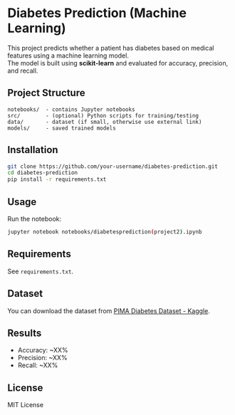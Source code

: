 # Diabetes Prediction (Machine Learning)

This project predicts whether a patient has diabetes based on medical features using a machine learning model.  
The model is built using **scikit-learn** and evaluated for accuracy, precision, and recall.

## Project Structure
```
notebooks/  - contains Jupyter notebooks  
src/        - (optional) Python scripts for training/testing  
data/       - dataset (if small, otherwise use external link)  
models/     - saved trained models  
```

## Installation
```bash
git clone https://github.com/your-username/diabetes-prediction.git
cd diabetes-prediction
pip install -r requirements.txt
```

## Usage
Run the notebook:
```bash
jupyter notebook notebooks/diabetesprediction(project2).ipynb
```

## Requirements
See `requirements.txt`.

## Dataset
You can download the dataset from [PIMA Diabetes Dataset - Kaggle](https://www.kaggle.com/datasets/uciml/pima-indians-diabetes-database).

## Results
- Accuracy: ~XX%  
- Precision: ~XX%  
- Recall: ~XX%  

## License
MIT License
